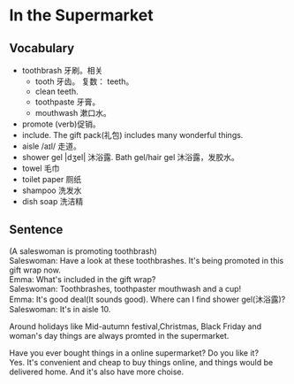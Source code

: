 # In the Supermarket
## Vocabulary
* toothbrash 牙刷。相关
  * tooth 牙齿。 复数： teeth。
  * clean teeth.
  * toothpaste 牙膏。
  * mouthwash 漱口水。
* promote (verb)促销。 
* include. The gift pack(礼包) includes many wonderful things.
* aisle /aɪl/ 走道。
* shower gel |dʒel| 沐浴露. Bath gel/hair gel 沐浴露，发胶水。
* towel 毛巾
* toilet paper 厕纸
* shampoo 洗发水
* dish soap 洗洁精

## Sentence
(A saleswoman is promoting toothbrash)  
Saleswoman: Have a look at these toothbrashes. It's being promoted in this gift wrap now.  
Emma: What's included in the gift wrap?  
Saleswoman: Toothbrashes, toothpaster mouthwash and a cup!  
Emma: It's good deal(It sounds good). Where can I find shower gel(沐浴露)?  
Saleswoman: It's in aisle 10.  

Around holidays like Mid-autumn festival,Christmas, Black Friday and woman's day things are always promted in the supermarket.  

Have you ever bought things in a online supermarket? Do you like it?  
Yes. It's convenient and cheap to buy things online, and things would be delivered home. And it's also have more choise.

